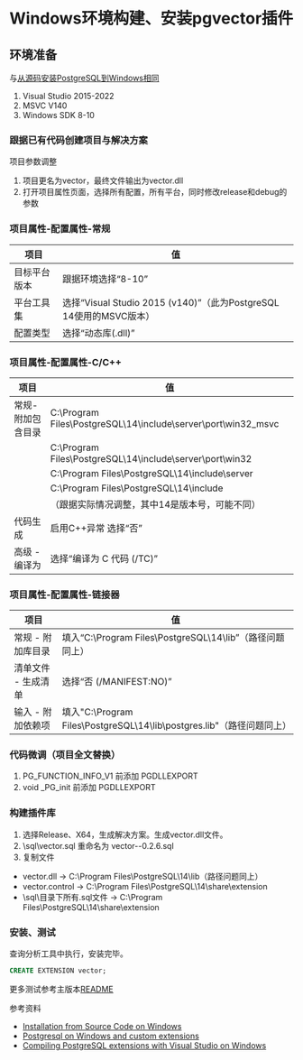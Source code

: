 # Windows环境构建、安装pgvector插件

## 环境准备
与[从源码安装PostgreSQL到Windows相同](https://www.postgresql.org/docs/current/install-windows-full.html)
1. Visual Studio 2015-2022
2. MSVC V140
3. Windows SDK 8-10

### 跟据已有代码创建项目与解决方案
项目参数调整
1. 项目更名为vector，最终文件输出为vector.dll
2. 打开项目属性页面，选择所有配置，所有平台，同时修改release和debug的参数
### 项目属性-配置属性-常规
|项目 | 值|
|--- | ---|
|目标平台版本 | 跟据环境选择“8-10”|
|平台工具集 | 选择“Visual Studio 2015 (v140)”（此为PostgreSQL 14使用的MSVC版本）|
|配置类型 | 选择“动态库(.dll)”|
### 项目属性-配置属性-C/C++ 
|项目 | 值|
--- | ---|
| 常规-附加包含目录 | C:\Program Files\PostgreSQL\14\include\server\port\win32_msvc|
| | C:\Program Files\PostgreSQL\14\include\server\port\win32|
| | C:\Program Files\PostgreSQL\14\include\server|
| | C:\Program Files\PostgreSQL\14\include|
| |（跟据实际情况调整，其中14是版本号，可能不同）  |
| 代码生成 | 启用C++异常 选择“否”|
| 高级 - 编译为 | 选择“编译为 C 代码 (/TC)”|
### 项目属性-配置属性-链接器
|项目 | 值|
|--- | ---|
|常规 - 附加库目录 | 填入“C:\Program Files\PostgreSQL\14\lib”（路径问题同上）|
|清单文件 - 生成清单 | 选择“否 (/MANIFEST:NO)”|
|输入 - 附加依赖项 | 填入"C:\Program Files\PostgreSQL\14\lib\postgres.lib"（路径问题同上）|

### 代码微调（项目全文替换）
1. PG_FUNCTION_INFO_V1 前添加 PGDLLEXPORT
2. void _PG_init 前添加 PGDLLEXPORT

### 构建插件库
1. 选择Release、X64，生成解决方案。生成vector.dll文件。
2. \sql\vector.sql 重命名为 vector--0.2.6.sql
3. 复制文件
- vector.dll -> C:\Program Files\PostgreSQL\14\lib（路径问题同上）
- vector.control -> C:\Program Files\PostgreSQL\14\share\extension
- \sql\目录下所有.sql文件 -> C:\Program Files\PostgreSQL\14\share\extension
### 安装、测试
查询分析工具中执行，安装完毕。
```sql
CREATE EXTENSION vector;
```
更多测试参考主版本[README](https://github.com/pgvector/pgvector#readme)

参考资料

- [Installation from Source Code on Windows](https://www.postgresql.org/docs/current/install-windows.html)
- [Postgresql on Windows and custom extensions](https://dba.stackexchange.com/a/196080)
- [Compiling PostgreSQL extensions with Visual Studio on Windows](https://www.2ndquadrant.com/en/?p=9215)
